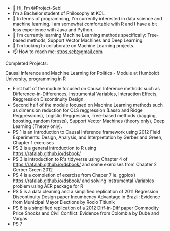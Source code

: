 - 👋 Hi, I’m @Project-Sebi
-  I’m a Bachelor student of Philosophy at KCL
- 👀 In terms of programming, I'm currently interested in data science and machine learning. I am somewhat comfortable with R and I have a bit less experience with Java and Python.
- 🌱 I’m currently learning Machine Learning methods specifically: Tree-based methods, Support Vector Machines and Deep Learning.
- 💞️ I’m looking to collaborate on Machine Learning projects.
- 📫 How to reach me: stros.seb@gmail.com

 Completed Projects:

Causal Inference and Machine Learning for Politics - Module at Humboldt University, programming in R

- First half of the module focused on Causal Inference methods such as Difference-in-Differences, Instrumental Variables, Interaction Effects, Reggression Discontinuity Design.
- Second half of the module focused on Machine Learning methods such as dimension reduction for OLS reggression (Lasso and Ridge Reggressions), Logistic Reggression, Tree-based methods (bagging, boosting, random forests), Support Vector Machines (theory only), Deep Learning (Theory only). 
- PS 1 is an Introduction to Causal Inference framework using 2012 Field Experiments: Design, Analysis, and Interpretation by Gerber and Green, Chapter 1 exercises
- PS 2 is a general introduction to R using https://rafalab.github.io/dsbook/
- PS 3 is introduction to R's tidyverse using Chapter 4 of https://rafalab.github.io/dsbook/ and some exercises from Chapter 2 Gerber Green 2012 
- PS 4 is a completion of exercise from Chaper 7 ie. ggplot() https://rafalab.github.io/dsbook/ and solving Instrumental Variables problem using AER package for R
- PS 5 is a data cleaning and a simplified replication of 2011 Regression Discontinuity Design paper Incumbency Advantage in Brazil: Evidence from Municipal Mayor Elections by Rocio Titiunik 
- PS 6 is a simplified replication of a 2012 Diff-in-Diff paper Commodity Price Shocks and Civil Conflict: Evidence from Colombia by Dube and Vargas
- PS 7



<!---
Project-Sebi/Project-Sebi is a ✨ special ✨ repository because its `README.md` (this file) appears on your GitHub profile.
You can click the Preview link to take a look at your changes.
--->
